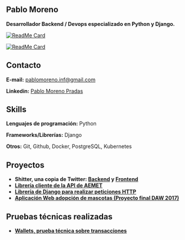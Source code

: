 ## Pablo Moreno 

**Desarrollador Backend / Devops especializado en Python y Django.**

[![ReadMe Card](https://github-readme-stats.vercel.app/api/?username=pablo-moreno&count_private=true&theme=dracula)](https://github.com/pablo-moreno)

[![ReadMe Card](https://github-readme-stats.vercel.app/api/top-langs/?username=pablo-moreno&count_private=true&theme=dracula&layout=compact)](https://github.com/pablo-moreno)

## Contacto

**E-mail:** pablomoreno.inf@gmail.com

**Linkedin:** [Pablo Moreno Pradas](https://www.linkedin.com/in/pablo-moreno-pradas/)

## Skills
**Lenguajes de programación:** Python

**Frameworks/Librerías:** Django

**Otros:** Git, Github, Docker, PostgreSQL, Kubernetes

## Proyectos

- **Shitter, una copia de Twitter: [Backend](https://github.com/pablo-moreno/shitter-back) y [Frontend](https://github.com/pablo-moreno/shitter-pwa)**
- **[Librería cliente de la API de AEMET](https://github.com/pablo-moreno/python-aemet)**
- **[Librería de Django para realizar peticiones HTTP](https://github.com/pablo-moreno/spook)**
- **[Aplicación Web adopción de mascotas (Proyecto final DAW 2017)](https://github.com/pablo-moreno/adoptaweb)**

## Pruebas técnicas realizadas

- **[Wallets, prueba técnica sobre transacciones](https://github.com/pablo-moreno/wallets)**
